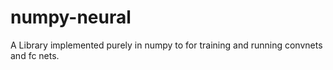 # numpy-neural

A Library implemented purely in numpy to for training and running convnets and fc nets.
